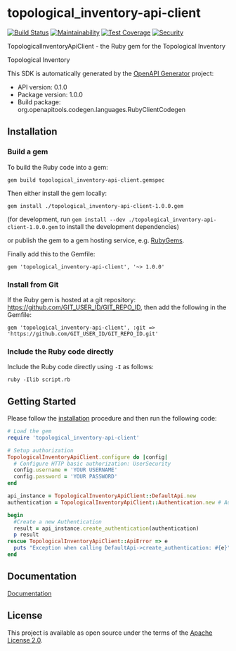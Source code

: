 # topological_inventory-api-client

[![Build Status](https://travis-ci.com/RedHatInsights/topological_inventory-api-client-ruby.svg?branch=master)](https://travis-ci.com/RedHatInsights/topological_inventory-api-client-ruby)
[![Maintainability](https://api.codeclimate.com/v1/badges/ae0a09f704877cb2ff80/maintainability)](https://codeclimate.com/github/RedHatInsights/topological_inventory-api-client-ruby/maintainability)
[![Test Coverage](https://api.codeclimate.com/v1/badges/ae0a09f704877cb2ff80/test_coverage)](https://codeclimate.com/github/RedHatInsights/topological_inventory-api-client-ruby/test_coverage)
[![Security](https://hakiri.io/github/ManageIQ/topological_inventory-api-client-ruby/master.svg)](https://hakiri.io/github/ManageIQ/topological_inventory-api-client-ruby/master)

TopologicalInventoryApiClient - the Ruby gem for the Topological Inventory

Topological Inventory

This SDK is automatically generated by the [OpenAPI Generator](https://openapi-generator.tech) project:

- API version: 0.1.0
- Package version: 1.0.0
- Build package: org.openapitools.codegen.languages.RubyClientCodegen

## Installation

### Build a gem

To build the Ruby code into a gem:

```shell
gem build topological_inventory-api-client.gemspec
```

Then either install the gem locally:

```shell
gem install ./topological_inventory-api-client-1.0.0.gem
```
(for development, run `gem install --dev ./topological_inventory-api-client-1.0.0.gem` to install the development dependencies)

or publish the gem to a gem hosting service, e.g. [RubyGems](https://rubygems.org/).

Finally add this to the Gemfile:

    gem 'topological_inventory-api-client', '~> 1.0.0'

### Install from Git

If the Ruby gem is hosted at a git repository: https://github.com/GIT_USER_ID/GIT_REPO_ID, then add the following in the Gemfile:

    gem 'topological_inventory-api-client', :git => 'https://github.com/GIT_USER_ID/GIT_REPO_ID.git'

### Include the Ruby code directly

Include the Ruby code directly using `-I` as follows:

```shell
ruby -Ilib script.rb
```

## Getting Started

Please follow the [installation](#installation) procedure and then run the following code:
```ruby
# Load the gem
require 'topological_inventory-api-client'

# Setup authorization
TopologicalInventoryApiClient.configure do |config|
  # Configure HTTP basic authorization: UserSecurity
  config.username = 'YOUR USERNAME'
  config.password = 'YOUR PASSWORD'
end

api_instance = TopologicalInventoryApiClient::DefaultApi.new
authentication = TopologicalInventoryApiClient::Authentication.new # Authentication | Authentication attributes to create

begin
  #Create a new Authentication
  result = api_instance.create_authentication(authentication)
  p result
rescue TopologicalInventoryApiClient::ApiError => e
  puts "Exception when calling DefaultApi->create_authentication: #{e}"
end

```

## Documentation 

[Documentation](docs/DefaultApi.md)

## License

This project is available as open source under the terms of the [Apache License 2.0](http://www.apache.org/licenses/LICENSE-2.0).

